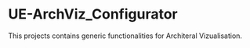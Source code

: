 # UE-ArchViz_Configurator
 This projects contains generic functionalities for Architeral Vizualisation.
